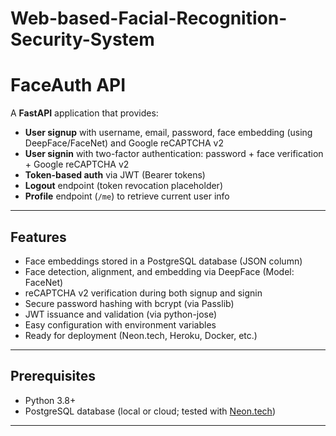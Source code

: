 
# Web-based-Facial-Recognition-Security-System
# FaceAuth API

A **FastAPI** application that provides:

* **User signup** with username, email, password, face embedding (using DeepFace/FaceNet) and Google reCAPTCHA v2
* **User signin** with two-factor authentication: password + face verification + Google reCAPTCHA v2
* **Token-based auth** via JWT (Bearer tokens)
* **Logout** endpoint (token revocation placeholder)
* **Profile** endpoint (`/me`) to retrieve current user info

---

## Features

* Face embeddings stored in a PostgreSQL database (JSON column)
* Face detection, alignment, and embedding via DeepFace (Model: FaceNet)
* reCAPTCHA v2 verification during both signup and signin
* Secure password hashing with bcrypt (via Passlib)
* JWT issuance and validation (via python-jose)
* Easy configuration with environment variables
* Ready for deployment (Neon.tech, Heroku, Docker, etc.)

---

## Prerequisites

* Python 3.8+
* PostgreSQL database (local or cloud; tested with [Neon.tech](https://neon.tech))

---

## Installation

1. **Clone the repository**

   ```bash
   git clone https://github.com/YOUR_USER/FaceAuth-API.git
   cd FaceAuth-API
   ```

2. **Create and activate a virtual environment**

   ```bash
   python -m venv venv
   source venv/bin/activate   # Linux / macOS
   venv\\Scripts\\activate  # Windows PowerShell
   ```

3. **Install dependencies**

   ```bash
   pip install -r requirements.txt
   ```

---

## Configuration

Set the following environment variables in your shell:

```bash
# PostgreSQL connection string
export DATABASE_URL="postgresql://<user>:<pass>@<host>:5432/<dbname>?sslmode=require"

# JWT secret key (use a strong random string)
export SECRET_KEY="your-secret-key"

# (Optional) Token expiration in minutes
export ACCESS_TOKEN_EXPIRE_MINUTES=30

# (Optional) Face verification threshold (cosine distance)
export EMBEDDING_THRESHOLD=0.6
```

On Windows PowerShell:

```powershell
$Env:DATABASE_URL = "postgresql://..."
$Env:SECRET_KEY    = "your-secret-key"
```

---

## Running the Server

1. **Initialize database tables** (auto-creates on startup):

   ```bash
   python main.py --create-db
   ```

2. **Start Uvicorn**

   ```bash
   uvicorn main:app --reload
   ```

The API will be available at `http://127.0.0.1:8000` with Swagger UI at `/docs`.

---

## API Endpoints

### `POST /signup`

* **Request:** `multipart/form-data` fields:

  * `username`: string
  * `email`: string
  * `password`: string
  * `face`: file (JPEG/PNG image)
  * `recaptcha_token`: string (from client reCAPTCHA)


* **Response:** `201 Created`

  ```json
  { "access_token": "<jwt>", "token_type": "bearer" }
  ```

### `POST /signin`

* **Request:** same form-data as `/signup`
* **Response:** `200 OK` with JWT on success, `401 Unauthorized` on failure

### `POST /logout`

* **Auth:** Bearer token
* **Response:** `200 OK` `{ "msg": "Logged out" }`

### `GET /me`

* **Auth:** Bearer token
* **Response:** `200 OK` `{ "username": "..." }`

---

## Frontend
install next dependencies:

```bash
npm install
```
Install reCAPTCHA library:

```bash
npm install react-google-recaptcha
```

To run the development server:

```bash
npm run dev
# or
yarn dev
# or
pnpm dev
# or
bun dev
```

Open [http://localhost:3000](http://localhost:3000) with your browser to see the result.

You can start editing the page by modifying `app/page.js`. The page auto-updates as you edit the file.
